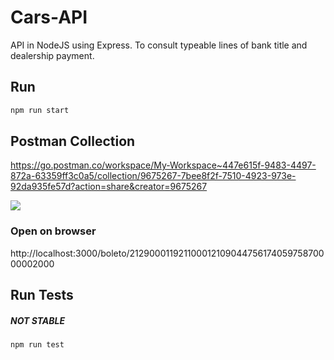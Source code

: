 # Cars-API

API in NodeJS using Express. To consult typeable lines of bank title and dealership payment.



## Run

```bash
npm run start
```

## Postman Collection

https://go.postman.co/workspace/My-Workspace~447e615f-9483-4497-872a-63359ff3c0a5/collection/9675267-7bee8f2f-7510-4923-973e-92da935fe57d?action=share&creator=9675267

![](./imagens/postman.png)

### Open on browser

http://localhost:3000/boleto/21290001192110001210904475617405975870000002000

## Run Tests

##### NOT STABLE

```bash
npm run test
```
